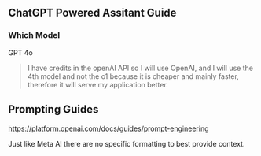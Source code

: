 ## ChatGPT Powered Assitant Guide

### Which Model

GPT 4o

> I have credits in the openAI API so I will use OpenAI, and I will use the 4th model and not the o1 because it is cheaper and mainly faster, therefore it will serve my application better. 

## Prompting Guides

https://platform.openai.com/docs/guides/prompt-engineering

Just like Meta AI there are no specific formatting to best provide context.
